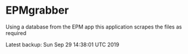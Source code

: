 # EPMgrabber
Using a database from the EPM app this application scrapes the files as required


Latest backup: Sun Sep 29 14:38:01 UTC 2019
